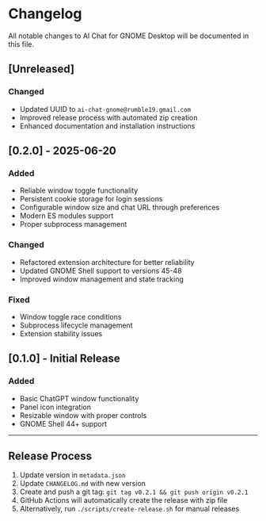 # Changelog

All notable changes to AI Chat for GNOME Desktop will be documented in this file.

## [Unreleased]

### Changed
- Updated UUID to `ai-chat-gnome@rumble19.gmail.com`
- Improved release process with automated zip creation
- Enhanced documentation and installation instructions

## [0.2.0] - 2025-06-20

### Added
- Reliable window toggle functionality
- Persistent cookie storage for login sessions
- Configurable window size and chat URL through preferences
- Modern ES modules support
- Proper subprocess management

### Changed
- Refactored extension architecture for better reliability
- Updated GNOME Shell support to versions 45-48
- Improved window management and state tracking

### Fixed
- Window toggle race conditions
- Subprocess lifecycle management
- Extension stability issues

## [0.1.0] - Initial Release

### Added
- Basic ChatGPT window functionality
- Panel icon integration
- Resizable window with proper controls
- GNOME Shell 44+ support

---

## Release Process

1. Update version in `metadata.json`
2. Update `CHANGELOG.md` with new version
3. Create and push a git tag: `git tag v0.2.1 && git push origin v0.2.1`
4. GitHub Actions will automatically create the release with zip file
5. Alternatively, run `./scripts/create-release.sh` for manual releases
